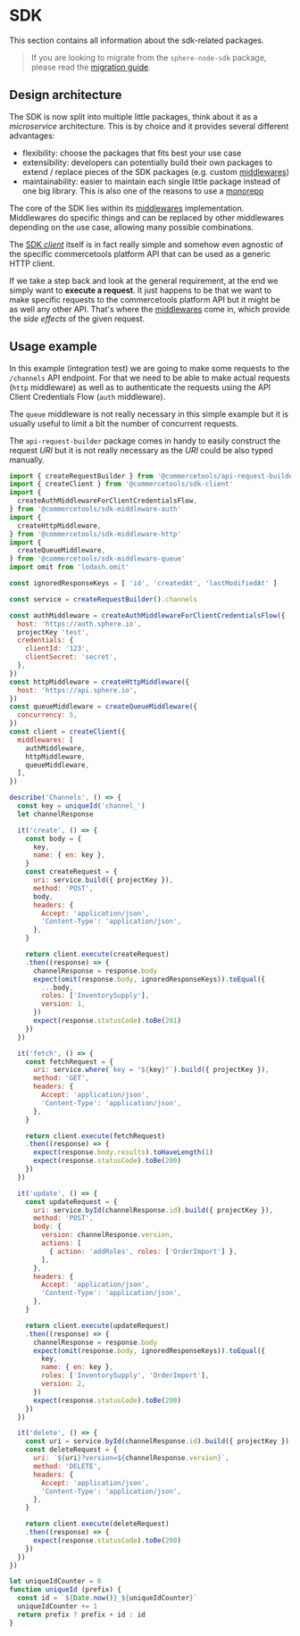 # SDK

This section contains all information about the sdk-related packages.

> If you are looking to migrate from the `sphere-node-sdk` package, please read the [migration guide](/docs/sdk/upgrading-from-sphere-node-sdk.md).


## Design architecture

The SDK is now split into multiple little packages, think about it as a *microservice* architecture. This is by choice and it provides several different advantages:
- flexibility: choose the packages that fits best your use case
- extensibility: developers can potentially build their own packages to extend / replace pieces of the SDK packages (e.g. custom [middlewares](/docs/sdk/Middlewares.md))
- maintainability: easier to maintain each single little package instead of one big library. This is also one of the reasons to use a [monorepo](https://github.com/lerna/lerna)

The core of the SDK lies within its [middlewares](/docs/sdk/Middlewares.md) implementation.
Middlewares do specific things and can be replaced by other middlewares depending on the use case, allowing many possible combinations.

The [SDK *client*](/docs/sdk/api/README.md#sdk-client) itself is in fact really simple and somehow even agnostic of the specific commercetools platform API that can be used as a generic HTTP client.

If we take a step back and look at the general requirement, at the end we simply want to **execute a request**. It just happens to be that we want to make specific requests to the commercetools platform API but it might be as well any other API. That's where the [middlewares](/docs/sdk/Middlewares.md) come in, which provide the *side effects* of the given request.


## Usage example

In this example (integration test) we are going to make some requests to the `/channels` API endpoint. For that we need to be able to make actual requests (`http` middleware) as well as to authenticate the requests using the API Client Credentials Flow (`auth` middleware).

The `queue` middleware is not really necessary in this simple example but it is usually useful to limit a bit the number of concurrent requests.

The `api-request-builder` package comes in handy to easily construct the request _URI_ but it is not really necessary as the _URI_ could be also typed manually.

```js
import { createRequestBuilder } from '@commercetools/api-request-builder'
import { createClient } from '@commercetools/sdk-client'
import {
  createAuthMiddlewareForClientCredentialsFlow,
} from '@commercetools/sdk-middleware-auth'
import {
  createHttpMiddleware,
} from '@commercetools/sdk-middleware-http'
import {
  createQueueMiddleware,
} from '@commercetools/sdk-middleware-queue'
import omit from 'lodash.omit'

const ignoredResponseKeys = [ 'id', 'createdAt', 'lastModifiedAt' ]

const service = createRequestBuilder().channels

const authMiddleware = createAuthMiddlewareForClientCredentialsFlow({
  host: 'https://auth.sphere.io',
  projectKey 'test',
  credentials: {
    clientId: '123',
    clientSecret: 'secret',
  },
})
const httpMiddleware = createHttpMiddleware({
  host: 'https://api.sphere.io',
})
const queueMiddleware = createQueueMiddleware({
  concurrency: 5,
})
const client = createClient({
  middlewares: [
    authMiddleware,
    httpMiddleware,
    queueMiddleware,
  ],
})

describe('Channels', () => {
  const key = uniqueId('channel_')
  let channelResponse

  it('create', () => {
    const body = {
      key,
      name: { en: key },
    }
    const createRequest = {
      uri: service.build({ projectKey }),
      method: 'POST',
      body,
      headers: {
        Accept: 'application/json',
        'Content-Type': 'application/json',
      },
    }

    return client.execute(createRequest)
    .then((response) => {
      channelResponse = response.body
      expect(omit(response.body, ignoredResponseKeys)).toEqual({
        ...body,
        roles: ['InventorySupply'],
        version: 1,
      })
      expect(response.statusCode).toBe(201)
    })
  })

  it('fetch', () => {
    const fetchRequest = {
      uri: service.where(`key = "${key}"`).build({ projectKey }),
      method: 'GET',
      headers: {
        Accept: 'application/json',
        'Content-Type': 'application/json',
      },
    }

    return client.execute(fetchRequest)
    .then((response) => {
      expect(response.body.results).toHaveLength(1)
      expect(response.statusCode).toBe(200)
    })
  })

  it('update', () => {
    const updateRequest = {
      uri: service.byId(channelResponse.id).build({ projectKey }),
      method: 'POST',
      body: {
        version: channelResponse.version,
        actions: [
          { action: 'addRoles', roles: ['OrderImport'] },
        ],
      },
      headers: {
        Accept: 'application/json',
        'Content-Type': 'application/json',
      },
    }

    return client.execute(updateRequest)
    .then((response) => {
      channelResponse = response.body
      expect(omit(response.body, ignoredResponseKeys)).toEqual({
        key,
        name: { en: key },
        roles: ['InventorySupply', 'OrderImport'],
        version: 2,
      })
      expect(response.statusCode).toBe(200)
    })
  })

  it('delete', () => {
    const uri = service.byId(channelResponse.id).build({ projectKey })
    const deleteRequest = {
      uri: `${uri}?version=${channelResponse.version}`,
      method: 'DELETE',
      headers: {
        Accept: 'application/json',
        'Content-Type': 'application/json',
      },
    }

    return client.execute(deleteRequest)
    .then((response) => {
      expect(response.statusCode).toBe(200)
    })
  })
})

let uniqueIdCounter = 0
function uniqueId (prefix) {
  const id = `${Date.now()}_${uniqueIdCounter}`
  uniqueIdCounter += 1
  return prefix ? prefix + id : id
}
```
